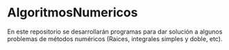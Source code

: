 # AlgoritmosNumericos
En este repositorio se desarrollarán programas para dar solución a algunos problemas de métodos numéricos (Raices, integrales simples y doble, etc).
